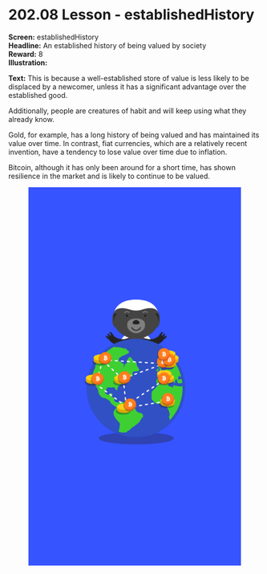 # 202.08 Lesson - establishedHistory

**Screen:** establishedHistory\
**Headline:** An established history of being valued by society\
**Reward:** 8\
**Illustration:**

**Text:** This is because a well-established store of value is less likely to be displaced by a newcomer, unless it has a significant advantage over the established good.

Additionally, people are creatures of habit and will keep using what they already know.

Gold, for example, has a long history of being valued and has maintained its value over time. In contrast, fiat currencies, which are a relatively recent invention, have a tendency to lose value over time due to inflation.

Bitcoin, although it has only been around for a short time, has shown resilience in the market and is likely to continue to be valued.

<figure><img src="../.gitbook/assets/202-08.png" alt=""><figcaption></figcaption></figure>
